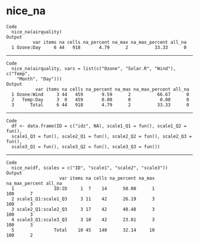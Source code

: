 # nice_na

    Code
      nice_na(airquality)
    Output
              var items na cells na_percent na_max na_max_percent all_na
      1 Ozone:Day     6 44   918       4.79      2          33.33      0

---

    Code
      nice_na(airquality, vars = list(c("Ozone", "Solar.R", "Wind"), c("Temp",
        "Month", "Day")))
    Output
               var items na cells na_percent na_max na_max_percent all_na
      1 Ozone:Wind     3 44   459       9.59      2          66.67      0
      2   Temp:Day     3  0   459       0.00      0           0.00      0
      3      Total     6 44   918       4.79      2          33.33      0

---

    Code
      df <- data.frame(ID = c("idz", NA), scale1_Q1 = fun(), scale1_Q2 = fun(),
      scale1_Q3 = fun(), scale2_Q1 = fun(), scale2_Q2 = fun(), scale2_Q3 = fun(),
      scale3_Q1 = fun(), scale3_Q2 = fun(), scale3_Q3 = fun())

---

    Code
      nice_na(df, scales = c("ID", "scale1", "scale2", "scale3"))
    Output
                        var items na cells na_percent na_max na_max_percent all_na
      1               ID:ID     1  7    14      50.00      1            100      7
      2 scale1_Q1:scale1_Q3     3 11    42      26.19      3            100      3
      3 scale2_Q1:scale2_Q3     3 17    42      40.48      3            100      3
      4 scale3_Q1:scale3_Q3     3 10    42      23.81      3            100      3
      5               Total    10 45   140      32.14     10            100      2

